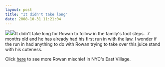 ```yaml
---
layout: post
title: "It didn't take long"
date: 2008-10-31 11:21:04
---
```

[![](http://thecave.smugmug.com/photos/406542162_3N4Wu-Th.jpg)![](http://thecave.smugmug.com/photos/406550421_rd2NN-Th.jpg)](http://thecave.smugmug.com/gallery/6419030_dJRDw//406550421_rd2NN)It didn't take long for Rowan to follow in the family's foot steps.  7 months old and he has already had his first run in with the law. I wonder if the run in had anything to do with Rowan trying to take over this juice stand with his cuteness.

Click [here](http://thecave.smugmug.com/gallery/6419030_dJRDw//406550421_rd2NN) to see more Rowan mischief in NYC's East Village.
